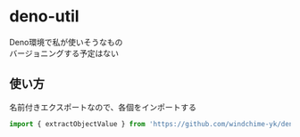 # deno-util
Deno環境で私が使いそうなもの  
バージョニングする予定はない

## 使い方
名前付きエクスポートなので、各個をインポートする
``` typescript
import { extractObjectValue } from 'https://github.com/windchime-yk/deno-util/raw/master/mod.ts';
```